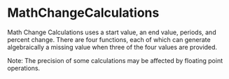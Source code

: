 # MathChangeCalculations
 Math Change Calculations uses a start value, an end value, periods, and percent change. 
 There are four functions, each of which can generate algebraically a missing value when
 three of the four values are provided. 
 
 Note: The precision of some calculations may be affected by floating point 
 operations.
